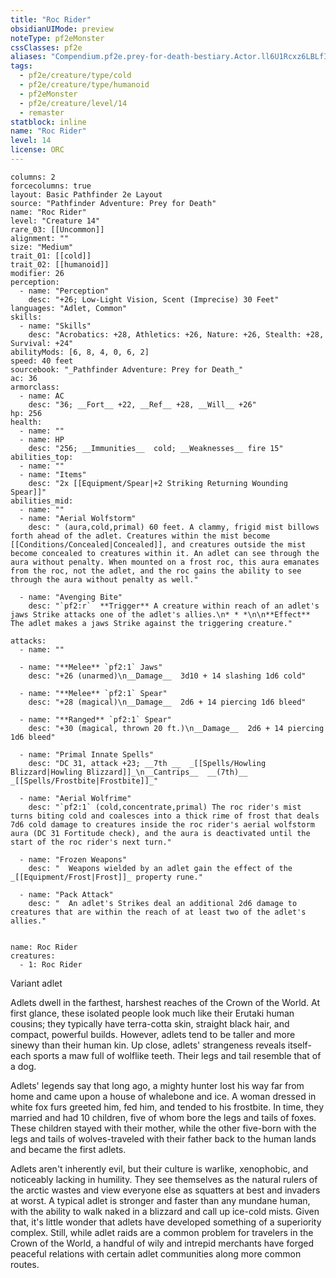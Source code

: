 ```yaml
---
title: "Roc Rider"
obsidianUIMode: preview
noteType: pf2eMonster
cssClasses: pf2e
aliases: "Compendium.pf2e.prey-for-death-bestiary.Actor.ll6U1Rcxz6LBLfId" 
tags:
  - pf2e/creature/type/cold
  - pf2e/creature/type/humanoid
  - pf2eMonster
  - pf2e/creature/level/14
  - remaster
statblock: inline
name: "Roc Rider"
level: 14
license: ORC
---
```


```statblock
columns: 2
forcecolumns: true
layout: Basic Pathfinder 2e Layout
source: "Pathfinder Adventure: Prey for Death"
name: "Roc Rider"
level: "Creature 14"
rare_03: [[Uncommon]]
alignment: ""
size: "Medium"
trait_01: [[cold]]
trait_02: [[humanoid]]
modifier: 26
perception:
  - name: "Perception"
    desc: "+26; Low-Light Vision, Scent (Imprecise) 30 Feet"
languages: "Adlet, Common"
skills:
  - name: "Skills"
    desc: "Acrobatics: +28, Athletics: +26, Nature: +26, Stealth: +28, Survival: +24"
abilityMods: [6, 8, 4, 0, 6, 2]
speed: 40 feet
sourcebook: "_Pathfinder Adventure: Prey for Death_"
ac: 36
armorclass:
  - name: AC
    desc: "36; __Fort__ +22, __Ref__ +28, __Will__ +26"
hp: 256
health:
  - name: ""
  - name: HP
    desc: "256; __Immunities__  cold; __Weaknesses__ fire 15"
abilities_top:
  - name: ""
  - name: "Items"
    desc: "2x [[Equipment/Spear|+2 Striking Returning Wounding Spear]]"
abilities_mid:
  - name: ""
  - name: "Aerial Wolfstorm"
    desc: " (aura,cold,primal) 60 feet. A clammy, frigid mist billows forth ahead of the adlet. Creatures within the mist become [[Conditions/Concealed|Concealed]], and creatures outside the mist become concealed to creatures within it. An adlet can see through the aura without penalty. When mounted on a frost roc, this aura emanates from the roc, not the adlet, and the roc gains the ability to see through the aura without penalty as well."

  - name: "Avenging Bite"
    desc: "`pf2:r`  **Trigger** A creature within reach of an adlet's jaws Strike attacks one of the adlet's allies.\n* * *\n\n**Effect** The adlet makes a jaws Strike against the triggering creature."

attacks:
  - name: ""

  - name: "**Melee** `pf2:1` Jaws"
    desc: "+26 (unarmed)\n__Damage__  3d10 + 14 slashing 1d6 cold"

  - name: "**Melee** `pf2:1` Spear"
    desc: "+28 (magical)\n__Damage__  2d6 + 14 piercing 1d6 bleed"

  - name: "**Ranged** `pf2:1` Spear"
    desc: "+30 (magical, thrown 20 ft.)\n__Damage__  2d6 + 14 piercing 1d6 bleed"

  - name: "Primal Innate Spells"
    desc: "DC 31, attack +23; __7th __  _[[Spells/Howling Blizzard|Howling Blizzard]]_\n__Cantrips__  __(7th)__ _[[Spells/Frostbite|Frostbite]]_"

  - name: "Aerial Wolfrime"
    desc: "`pf2:1` (cold,concentrate,primal) The roc rider's mist turns biting cold and coalesces into a thick rime of frost that deals 7d6 cold damage to creatures inside the roc rider's aerial wolfstorm aura (DC 31 Fortitude check), and the aura is deactivated until the start of the roc rider's next turn."

  - name: "Frozen Weapons"
    desc: "  Weapons wielded by an adlet gain the effect of the _[[Equipment/Frost|Frost]]_ property rune."

  - name: "Pack Attack"
    desc: "  An adlet's Strikes deal an additional 2d6 damage to creatures that are within the reach of at least two of the adlet's allies."
 
```

```encounter-table
name: Roc Rider
creatures:
  - 1: Roc Rider
```


Variant adlet

Adlets dwell in the farthest, harshest reaches of the Crown of the World. At first glance, these isolated people look much like their Erutaki human cousins; they typically have terra-cotta skin, straight black hair, and compact, powerful builds. However, adlets tend to be taller and more sinewy than their human kin. Up close, adlets' strangeness reveals itself-each sports a maw full of wolflike teeth. Their legs and tail resemble that of a dog.

Adlets' legends say that long ago, a mighty hunter lost his way far from home and came upon a house of whalebone and ice. A woman dressed in white fox furs greeted him, fed him, and tended to his frostbite. In time, they married and had 10 children, five of whom bore the legs and tails of foxes. These children stayed with their mother, while the other five-born with the legs and tails of wolves-traveled with their father back to the human lands and became the first adlets.

Adlets aren't inherently evil, but their culture is warlike, xenophobic, and noticeably lacking in humility. They see themselves as the natural rulers of the arctic wastes and view everyone else as squatters at best and invaders at worst. A typical adlet is stronger and faster than any mundane human, with the ability to walk naked in a blizzard and call up ice-cold mists. Given that, it's little wonder that adlets have developed something of a superiority complex. Still, while adlet raids are a common problem for travelers in the Crown of the World, a handful of wily and intrepid merchants have forged peaceful relations with certain adlet communities along more common routes.

